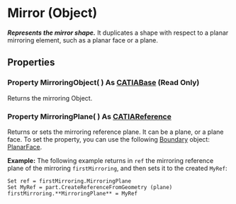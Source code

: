 # Mirror (Object)

**_Represents the mirror shape._**
It duplicates a shape with respect to a planar mirroring element, such as a planar face or a plane.

## Properties

### Property **MirroringObject**( ) As [CATIABase](../System/interface_AnyObject_17321.md) (Read Only)

Returns the mirroring Object.  
### Property **MirroringPlane**( ) As [CATIAReference](../InfInterfaces/interface_Reference_17481.md)

Returns or sets the mirroring reference plane. It can be a plane, or a plane face.
To set the property, you can use the following [Boundary](../MecModInterfaces/interface_Boundary_14542.md) object: [PlanarFace](../MecModInterfaces/interface_PlanarFace_20456.md).

**Example:**     The following example returns in `ref` the mirroring reference plane of the mirroring `firstMirroring`, and then sets it to the created `MyRef`:

```VBScript
Set ref = firstMirroring.MirroringPlane
Set MyRef = part.CreateReferenceFromGeometry (plane)
firstMirroring.**MirroringPlane** = MyRef

```